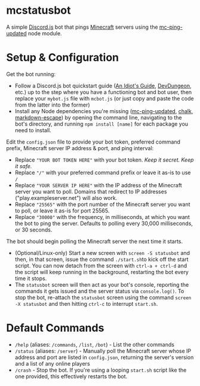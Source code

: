 # mcstatusbot
A simple [Discord.js](https://www.npmjs.com/package/discord.js) bot that pings [Minecraft](https://minecraft.gamepedia.com) servers using the [mc-ping-updated](https://www.npmjs.com/package/mc-ping-updated) node module.

# Setup & Configuration
Get the bot running:
- Follow a Discord.js bot quickstart guide ([An Idiot's Guide](https://anidiots.guide/getting-started/getting-started-long-version), [DevDungeon](https://www.devdungeon.com/content/javascript-discord-bot-tutorial), etc.) up to the step where you have a functioning bot and bot user, then replace your `mybot.js` file with `mcbot.js` (or just copy and paste the code from the latter into the former)
- Install any Node dependencies you're missing ([mc-ping-updated](https://www.npmjs.com/package/mc-ping-updated), [chalk](https://www.npmjs.com/package/chalk), [markdown-escape](https://www.npmjs.com/package/markdown-escape)) by opening the command line, navigating to the bot's directory, and running `npm install [name]` for each package you need to install.

Edit the `config.json` file to provide your bot token, preferred command prefix, Minecraft server IP address & port, and ping interval:
- Replace `"YOUR BOT TOKEN HERE"` with your bot token. *Keep it secret. Keep it safe.*
- Replace `"/"` with your preferred command prefix or leave it as-is to use `/`
- Replace `"YOUR SERVER IP HERE"` with the IP address of the Minecraft server you want to poll. Domains that redirect to IP addresses ("play.exampleserver.net") will also work.
- Replace `"25565"` with the port number of the Minecraft server you want to poll, or leave it as-is for port 25565.
- Replace `"30000"` with the frequency, in milliseconds, at which you want the bot to ping the server. Defaults to polling every 30,000 milliseconds, or 30 seconds.

The bot should begin polling the Minecraft server the next time it starts.
- (Optional/Linux-only) Start a new screen with `screen -S statusbot` and then, in that screen, issue the command `./start.sh`to kick off the start script. You can now detach from the screen with `ctrl-a + ctrl-d` and the script will keep running in the background, restarting the bot every time it stops.
- The `statusbot` screen will then act as your bot's console, reporting the commands it gets issued and the server status via `console.log()`. To stop the bot, re-attach the `statusbot` screen using the command `screen -X statusbot` and then hitting `ctrl-c` to interrupt `start.sh`.

# Default Commands
- `/help` (aliases: `/commands`, `/list`, `/bot`) - List the other commands
- `/status` (aliases: `/server`) - Manually poll the Minecraft server whose IP address and port are listed in `config.json`, returning the server's version and a list of any online players
- `/crash` - Stop the bot. If you're using a looping `start.sh` script like the one provided, this effectively restarts the bot.
